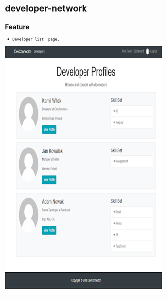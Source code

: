 # developer-network

## Feature
- `Developer list  page,`
<img src="bug.png" width="900" height="800">
